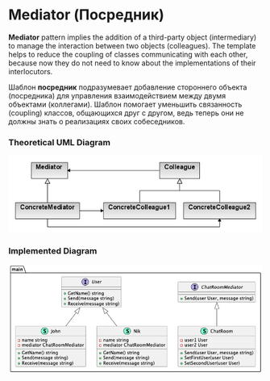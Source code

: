 # Mediator (Посредник)

**Mediator** pattern implies the addition of a third-party object (intermediary) to manage the 
interaction between two objects (colleagues). The template helps to reduce the coupling of classes 
communicating with each other, because now they do not need to know about the implementations of 
their interlocutors.

Шаблон **посредник** подразумевает добавление стороннего объекта (посредника) для управления 
взаимодействием между двумя объектами (коллегами). Шаблон помогает уменьшить связанность (coupling) 
классов, общающихся друг с другом, ведь теперь они не должны знать о реализациях своих собеседников.

### Theoretical UML Diagram

![UML Diagram](uml.png)

### Implemented Diagram

![UML Diagram](diag.png)

